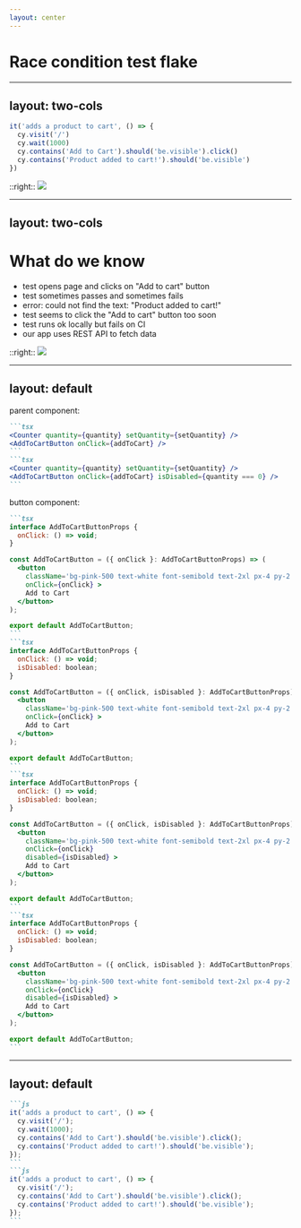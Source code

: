 ```yaml
---
layout: center
---
```

# Race condition test flake

<!-- 
- our next story is very common 
- if you do testing chances are you have already seen an issue like this
-->


---
layout: two-cols
---
```js {*|3}
it('adds a product to cart', () => {
  cy.visit('/')
  cy.wait(1000)
  cy.contains('Add to Cart').should('be.visible').click()
  cy.contains('Product added to cart!').should('be.visible')
})
```

::right::
<img src="/images/shoe_failed.png" class="relative top-[10%]" />

<style>
.two-columns {
  gap: 1rem;
  grid-template-columns: 3fr 5fr !important;
}

.slidev-code-wrapper {
  padding-top: 35%
}
</style>

<!--
- example with a sneaker ecommerce site
- Cypress test that attempts to buy a sneaker
- flaky - fails and passes
- when fails - we see we click the button too soon
- [click] fixing on the test - add waiting so the test does not go that fast (`cy.wait(1000)`)
- but this is a slippery slope, because we may be increasing that time, not fixing the real problem
-->

---
layout: two-cols
---
# What do we know
- test opens page and clicks on "Add to cart" button
- test sometimes passes and sometimes fails
- error: could not find the text: "Product added to cart!"
- test seems to click the "Add to cart" button too soon
- test runs ok locally but fails on CI
- our app uses REST API to fetch data

::right::
<img src="/images/shoe_failed.png" class="relative top-[20%]" />

<style>
.two-columns {
  gap: 1rem;
  grid-template-columns: 3fr 5fr !important;
}

</style>

<!-- 
- so let’s debug this together
- we are going to dive into the code and figure out what actually made the test flaky
-->

---
layout: default
---

parent component:
````md magic-move
```tsx
<Counter quantity={quantity} setQuantity={setQuantity} />
<AddToCartButton onClick={addToCart} />
```
```tsx
<Counter quantity={quantity} setQuantity={setQuantity} />
<AddToCartButton onClick={addToCart} isDisabled={quantity === 0} />
```
````

button component:
````md magic-move
```tsx
interface AddToCartButtonProps {
  onClick: () => void;
}

const AddToCartButton = ({ onClick }: AddToCartButtonProps) => (
  <button 
    className='bg-pink-500 text-white font-semibold text-2xl px-4 py-2 rounded-sm my-4'
    onClick={onClick} >
    Add to Cart
  </button>
);

export default AddToCartButton;
```
```tsx
interface AddToCartButtonProps {
  onClick: () => void;
  isDisabled: boolean;
}

const AddToCartButton = ({ onClick, isDisabled }: AddToCartButtonProps) => (
  <button 
    className='bg-pink-500 text-white font-semibold text-2xl px-4 py-2 rounded-sm my-4'
    onClick={onClick} >
    Add to Cart
  </button>
);

export default AddToCartButton;
```
```tsx
interface AddToCartButtonProps {
  onClick: () => void;
  isDisabled: boolean;
}

const AddToCartButton = ({ onClick, isDisabled }: AddToCartButtonProps) => (
  <button 
    className='bg-pink-500 text-white font-semibold text-2xl px-4 py-2 rounded-sm my-4'
    onClick={onClick}
    disabled={isDisabled} >
    Add to Cart
  </button>
);

export default AddToCartButton;
```
```tsx
interface AddToCartButtonProps {
  onClick: () => void;
  isDisabled: boolean;
}

const AddToCartButton = ({ onClick, isDisabled }: AddToCartButtonProps) => (
  <button 
    className='bg-pink-500 text-white font-semibold text-2xl px-4 py-2 rounded-sm my-4 disabled:opacity-20'
    onClick={onClick}
    disabled={isDisabled} >
    Add to Cart
  </button>
);

export default AddToCartButton;
```
````


<!--
- let’s add a new property
- [click] when the number is anything else than 0, isDisabled will be false
- [click] add it to our button as well
- [click] we’ll add an html attribute
- [click] and then add some styling so it’s semi transparent
-->

---
layout: default
---

````md magic-move
```js
it('adds a product to cart', () => {
  cy.visit('/');
  cy.wait(1000);
  cy.contains('Add to Cart').should('be.visible').click();
  cy.contains('Product added to cart!').should('be.visible');
});
```
```js
it('adds a product to cart', () => {
  cy.visit('/');
  cy.contains('Add to Cart').should('be.visible').click();
  cy.contains('Product added to cart!').should('be.visible');
});
```
````

<style>
.slidev-code-wrapper {
  padding-top: 20%
}
</style>

<!--
- as a result, our test code becomes cleaner
- [click]
- and this is what you should do as a developer who owns test flakines
- it accomplishes two things:
  - fixes hidden issues that customers actually have but never report
  - makes test automation more stable and therefore more reliable
- I am very confident that more than 90% of what we call flaky test is actually a flaky app, it has nothing to do with the test code itself
- this is FINE
-->

